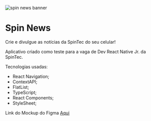 ![spin news banner](https://user-images.githubusercontent.com/61336548/129221921-8a186711-e52a-4f5e-9b0c-75dce37db5ec.png)
# Spin News

Crie e divulgue as notícias da SpinTec do seu celular!

Aplicativo criado como teste para a vaga de Dev React Native Jr. da SpinTec.

Tecnologias usadas:

- React Navigation;
- ContextAPI;
- FlatList;
- TypeScript;
- React Components;
- StyleSheet;

Link do Mockup do Figma [Aqui](https://www.figma.com/file/wpzcCFTMmReWf4nq0y6wGZ/SpinNews?node-id=2%3A31)
